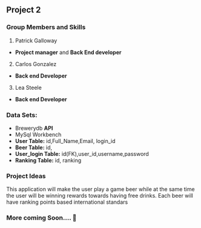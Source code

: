 ## Project 2

### Group Members and Skills
1. Patrick Galloway
* **Project manager** and **Back End developer**	
2. Carlos Gonzalez
* **Back end Developer**
3. Lea Steele
* **Back end Developer**


### Data Sets:

* Brewerydb **API**
* MySql Workbench 
* **User Table:** id,Full_Name,Email, login_id
* **Beer Table:** id, 
* **User_login Table:** id(FK),user_id,username,password
* **Ranking Table:** id, ranking


### Project Ideas

This application will make the user play a game beer while at the same time the user will be winning rewards towards having free drinks. Each beer will have ranking points based international standars

### More coming Soon.... :beer:
